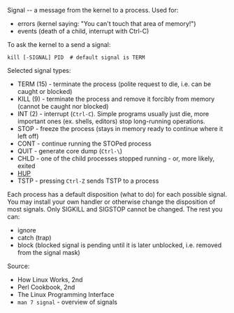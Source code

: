 Signal -- a message from the kernel to a process. Used for:
* errors (kernel saying: "You can't touch that area of memory!")
* events (death of a child, interrupt with Ctrl-C)

To ask the kernel to a send a signal:

    kill [-SIGNAL] PID  # default signal is TERM

Selected signal types:
* TERM (15) - terminate the process (polite request to die, i.e. can be caught or blocked)
* KILL (9) - terminate the process and remove it forcibly from memory (cannot be caught nor blocked)
* INT (2) - interrupt (`Ctrl-C`). Simple programs usually just die, more important ones (ex. shells, editors) stop long-running operations.
* STOP - freeze the process (stays in memory ready to continue where it left
    off)
* CONT - continue running the STOPed process
* QUIT - generate core dump (`Ctrl-\`)
* CHLD - one of the child processes stopped running - or, more likely, exited
* [HUP](http://world.std.com/~swmcd/steven/tech/daemon.html)
* TSTP - pressing `Ctrl-Z` sends TSTP to a process

Each process has a default disposition (what to do) for each possible signal. You may install your own handler or otherwise change the disposition of most signals. Only SIGKILL and SIGSTOP cannot be changed. The rest you can:

* ignore
* catch (trap)
* block (blocked signal is pending until it is later unblocked, i.e. removed from the signal mask)

Source:

* How Linux Works, 2nd
* Perl Cookbook, 2nd
* The Linux Programming Interface
* `man 7 signal` - overview of signals
